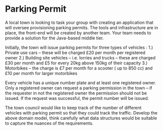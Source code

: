 # Parking Permit

A local town is looking to task your group with creating an application that will oversee
provisioning parking permits. The tools and infrastructure are in place, the front-end will be
created by another team. Your team needs to provide a solution for the Java-based middle
tier.

Initially, the town will issue parking permits for three types of vehicles :
    1.) Private use cars – these will be charged £20 per month per registered owner
    2.) Building site vehicles – i.e. lorries and trucks – these are charged £30 per month and
        £5 for every 20kg above 150kg of their capacity
    3.) Motorbikes – the charge is £7 per month for a scooter ( up to 850 cc) and £10 per
month for larger motorbikes

Every vehicle has a unique number plate and at least one registered owner. Only a registered
owner can request a parking permission in the town – if the requester in not the registered
owner the permission should not be issued. If the request was successful, the permit number
will be issued.

The town council would like to keep track of the number of different vehicles with parking
permit so that they could track the traffic.
Develop the above domain model, think carefully what data structures would be suitable to
capture the nuances of the requirements.
